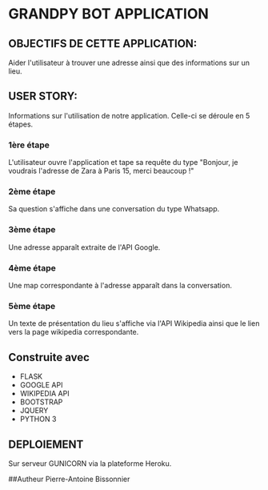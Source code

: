 # GRANDPY BOT APPLICATION

## OBJECTIFS DE CETTE APPLICATION:
Aider l'utilisateur à trouver une adresse ainsi que des informations sur un lieu.


## USER STORY:
Informations sur l'utilisation de notre application. Celle-ci se déroule en 5 étapes.

### 1ère étape
L'utilisateur ouvre l'application et tape sa requête du type "Bonjour, je voudrais l'adresse de Zara à Paris 15, merci beaucoup !"

### 2ème étape
Sa question s'affiche dans une conversation du type Whatsapp.

### 3ème étape
Une adresse apparaît extraite de l'API Google.

### 4ème étape
Une map correspondante à l'adresse apparaît dans la conversation.

### 5ème étape
Un texte de présentation du lieu s'affiche via l'API Wikipedia ainsi que le lien vers la page wikipedia correspondante.

## Construite avec
- FLASK
- GOOGLE API
- WIKIPEDIA API
- BOOTSTRAP
- JQUERY
- PYTHON 3

## DEPLOIEMENT
Sur serveur GUNICORN via la plateforme Heroku.

##Autheur
Pierre-Antoine Bissonnier
